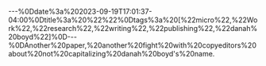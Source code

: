 ---%0Ddate%3a%202023-09-19T17:01:37-04:00%0Dtitle%3a%20%22%22%0Dtags%3a%20[%22micro%22,%22Work%22,%22research%22,%22writing%22,%22publishing%22,%22danah%20boyd%22]%0D---%0DAnother%20paper,%20another%20fight%20with%20copyeditors%20about%20not%20capitalizing%20danah%20boyd's%20name.